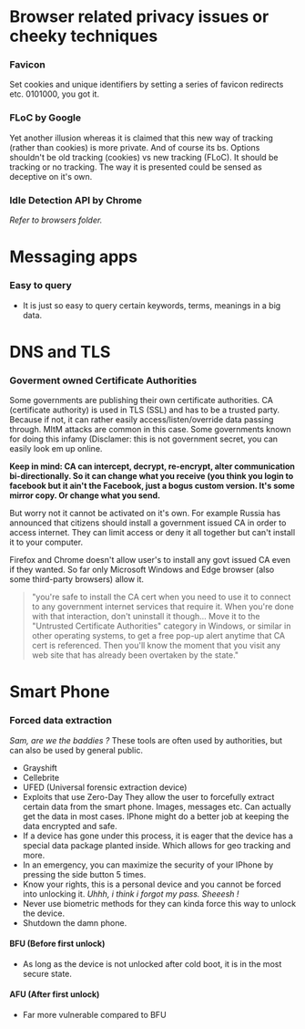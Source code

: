 # Browser related privacy issues or cheeky techniques

### Favicon
Set cookies and unique identifiers by setting a series of favicon redirects etc. 0101000, you got it.

### FLoC by Google

Yet another illusion whereas it is claimed that this new way of tracking (rather than cookies) is more private. And of course its bs. Options shouldn't be old tracking (cookies) vs new tracking (FLoC). It should be tracking or no tracking. The way it is presented could be sensed as deceptive on it's own.

### Idle Detection API by Chrome

*Refer to browsers folder.*


# Messaging apps

### Easy to query
- It is just so easy to query certain keywords, terms, meanings in a big data. 

# DNS and TLS

### Goverment owned Certificate Authorities

Some governments are publishing their own certificate authorities. CA (certificate authority) is used in TLS (SSL) and has to be a trusted party. Because if not, it can rather easily access/listen/override data passing through. MItM attacks are common in this case. Some governments known for doing this infamy (Disclamer: this is not government secret, you can easily look em up online.

**Keep in mind: CA can intercept, decrypt, re-encrypt, alter communication bi-directionally. So it can change what you receive (you think you login to facebook but it ain't the Facebook, just a bogus custom version. It's some mirror copy. Or change what you send.**

But worry not it cannot be activated on it's own. For example Russia has announced that citizens should install a government issued CA in order to access internet. They can limit access or deny it all together but can't install it to your computer. 

Firefox and Chrome doesn't allow user's to install any govt issued CA even if they wanted. So far only Microsoft Windows and Edge browser (also some third-party browsers) allow it.

> "you're safe to install the CA cert when you need to use it to connect to any government internet services that require it. When you're done with that interaction, don't uninstall it though... Move it to the "Untrusted Certificate Authorities" category in Windows, or similar in other operating systems, to get a free pop-up alert anytime that CA cert is referenced. Then you'll know the moment that you visit any web site that has already been overtaken by the state."

# Smart Phone

### Forced data extraction
*Sam, are we the baddies ?*
These tools are often used by authorities, but can also be used by general public.
- Grayshift
- Cellebrite
- UFED (Universal forensic extraction device)
- Exploits that use Zero-Day
They allow the user to forcefully extract certain data from the smart phone. Images, messages etc.
Can actually get the data in most cases. IPhone might do a better job at keeping the data encrypted and safe.
- If a device has gone under this process, it is eager that the device has a special data package planted inside. Which allows for geo tracking and more.
- In an emergency, you can maximize the security of your IPhone by pressing the side button 5 times.
- Know your rights, this is a personal device and you cannot be forced into unlocking it. *Uhhh, i think i forgot my pass. Sheeesh !*
- Never use biometric methods for they can kinda force this way to unlock the device.
- Shutdown the damn phone.

#### BFU (Before first unlock)
- As long as the device is not unlocked after cold boot, it is in the most secure state.

#### AFU (After first unlock)
- Far more vulnerable compared to BFU
